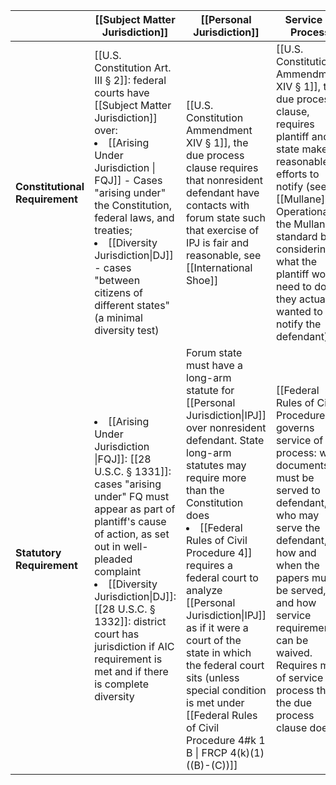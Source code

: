 |  | [[Subject Matter Jurisdiction]] | [[Personal Jurisdiction]] | Service of Process 
---|-----------------------------|--------------------------|--------------------
 __Constitutional Requirement__ | [[U.S. Constitution Art. III § 2]]: federal courts have [[Subject Matter Jurisdiction]] over: <u1><li>[[Arising Under Jurisdiction \| FQJ]] - Cases "arising under" the Constitution, federal laws, and treaties; </li> <li>[[Diversity Jurisdiction\|DJ]] - cases "between citizens of different states" (a minimal diversity test) </li></u1> | [[U.S. Constitution Ammendment XIV § 1]], the due process clause requires that nonresident defendant have contacts with forum state such that exercise of IPJ is fair and reasonable, see [[International Shoe]] |  [[U.S. Constitution Ammendment XIV § 1]], the due process clause, requires plantiff and state make reasonable efforts to notify (see: [[Mullane]]). Operationalize the Mullane standard by considering what the plantiff would need to do if they actually wanted to notify the defendant)
 __Statutory Requirement__ | <u2><li> [[Arising Under Jurisdiction \|FQJ]]: [[28 U.S.C. § 1331]]: cases "arising under" FQ must appear as part of plantiff's cause of action, as set out in well-pleaded complaint </li><li> [[Diversity Jurisdiction\|DJ]]: [[28 U.S.C. § 1332]]: district court has jurisdiction if AIC requirement is met and if there is complete diversity </li><u2> | Forum state must have a long-arm statute for [[Personal Jurisdiction\|IPJ]] over nonresident defendant. State long-arm statutes may require more than the Constitution does <u3><li> [[Federal Rules of Civil Procedure 4]] requires a federal court to analyze [[Personal Jurisdiction\|IPJ]] as if it were a court of the state in which the federal court sits (unless special condition is met under [[Federal Rules of Civil Procedure 4#k 1 B \| FRCP 4(k)(1)((B)-(C))]] </li> | [[Federal Rules of Civil Procedure 4]] governs service of process: what documents must be served to defendant, who may serve the defendant, how and when the papers must be served, and how service requirements can be waived. Requires more of service of process than the due process clause does. 